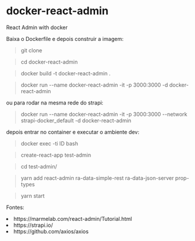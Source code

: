 # docker-react-admin
React Admin with docker

Baixa o Dockerfile e depois construir a imagem:

> git clone

> cd docker-react-admin

> docker build -t docker-react-admin .

> docker run --name docker-react-admin -it -p 3000:3000 -d docker-react-admin

ou para rodar na mesma rede do strapi:

> docker run --name docker-react-admin -it -p 3000:3000 --network strapi-docker_default -d docker-react-admin

depois entrar no container e executar o ambiente dev:

> docker exec -ti ID bash

> create-react-app test-admin

> cd test-admin/

> yarn add react-admin ra-data-simple-rest ra-data-json-server prop-types

> yarn start

Fontes:

<li> https://marmelab.com/react-admin/Tutorial.html

<li> https://strapi.io/

<li> https://github.com/axios/axios
